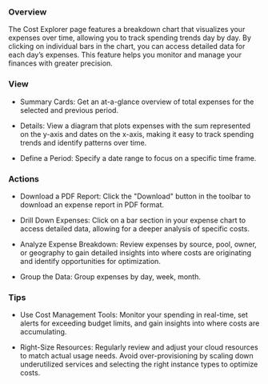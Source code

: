 ### **Overview**

The Cost Explorer page features a breakdown chart that visualizes your expenses over time, allowing you to track spending trends day by day. By clicking on individual bars in the chart, you can access detailed data for each day’s expenses. This feature helps you monitor and manage your finances with greater precision.

### **View**

- Summary Cards: Get an at-a-glance overview of total expenses for the selected and previous period.

- Details: View a diagram that plots expenses with the sum represented on the y-axis and dates on the x-axis, making it easy to track spending trends and identify patterns over time.

- Define a Period: Specify a date range to focus on a specific time frame.

### **Actions**

- Download a PDF Report: Click the "Download" button in the toolbar to download an expense report in PDF format.

- Drill Down Expenses: Click on a bar section in your expense chart to access detailed data, allowing for a deeper analysis of specific costs.

- Analyze Expense Breakdown: Review expenses by source, pool, owner, or geography to gain detailed insights into where costs are originating and identify opportunities for optimization.

- Group the Data: Group expenses by day, week, month.

### **Tips**

- Use Cost Management Tools: Monitor your spending in real-time, set alerts for exceeding budget limits, and gain insights into where costs are accumulating.

- Right-Size Resources: Regularly review and adjust your cloud resources to match actual usage needs. Avoid over-provisioning by scaling down underutilized services and selecting the right instance types to optimize costs.